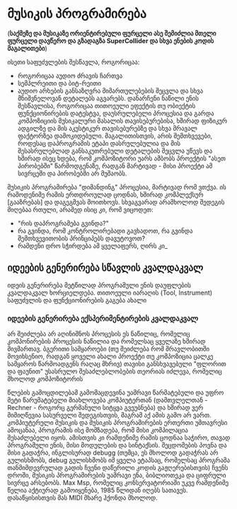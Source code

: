 # მუსიკის პროგრამირება

(**საქმეზე და მუსიკაზე ორიენტირებული ფურცელი ასე შემიძლია მთელი ფურცელი დავწერო და გზადაგზა SuperCollider და სხვა ენების კოდის მაგალითები**)

  ისეთი საფუძვლების შესწავლა, როგორიცაა:
  - როგორიცაა აუდიო ძრავის ჩართვა
  -  სემპლრეითი და ბიტ-რეითი
  -   აუდიო არხების განსაზღვრა მიმართულებების შეცვლა
  და სხვა მნიშვნელოვან დეტალებს აგვარებს. დანარჩენი ნაწილი ენის შესწავლისა, როგორიცაა თითოეული ეფექტის თუ ობიექტის ფუნქციონირების დატესტვა, დაუსრულებელი პროცესია და გარდა კომპოზიციის მუსიკალური მასალის თავისებურებისა, ხშირად ფიზიკურ ადგილზე და მის აკუსტიკურ თავისებურებზე და სხვა მრავალ ფაქტორზეა დამოკიდებული. მაგალითისთვის, არის შემთხვევები, როდესაც დაპროგრამის ეტაპი დასრულებულია და მის შესასრულებლად განსაკუთრებული დეტალების შეცვლა უწევს და ხშირად ისეც ხდება, რომ კომპოზიტორი უარს ამბობს პროექტის "ასეთ პირობებში" წარმოდგენაზე, რადგან მარტივად - მისი პროექტი ამ სივრცეში და პირობებში არ მუშაობს.

  
მუსიკის პროგრამირება "დიმანდინგ" პროცესია, მარტივად რომ ვთქვა. ის რამოდენიმე რამის ერთდროულად ცოდნას, ხშირად კომპლექსურ [გააზრებას] და დაგეგმვას მოითხოვს. სხვაგვარად არამხოლოდ შედეგის მიღებაა რთული, არამედ ისიც კი, რომ ვიცოდეთ:

  - "რის დაპროგრამება გვინდა?"
  - რა გვინდა, რომ კონტროლირებადი გავხადოთ, რა გვინდა შემთხვევითობის პრინციპებს დავუტოვოთ?
  - რამდენი დრო სჭირდება ამ ყველაფერს, ღირს კი_

## იდეების გენერირება სწავლის კვალდაკვალ
იდეის გენერირება მეტწილად პროგრამული ენის დაუფლების კვალდაკვალ ხორციელდება. თითოეული იარაღის (Tool, Instrument) საფუძვლის და ფუნქციონირების გაგება ახალი


### იდეების გენერირება ექსპერიმენტირების კვალდაკვალ

არ შეიძლება არ აღინიშნოს პროცესის ეს ნაწილიც, რომელიც კომპონირების პროცესის ნაწილია და რომელსაც ყველაზე ხშირად მივმართავ. ბგერითი სამყაროები (თუ შეიძლება რომ მრავლობითში მოვიხსენიო, რადგან ყოველი ახალი პროექტი თუ კომპოზიცია ცალკე სამყაროს წარმოადგენს რაღაც მხრივ) თავისი განსხვავებული "ფლორით და ფაუნით" უსასრულო შესაძლებლობების თეორიას იძლევა, რომელიც მხოლოდ კომპოზიტორის


წლების გამოცდილებამ გამომაცდევინა უამრავი წარმატებული და უფრო მეტი წარუმატებელი მიახლოვება კომპიუტერთან (დამთვლელთან - Rechner - როგორც გერმანული სიტყვა გვეუბნება) და ხშირად ვერ მიმიღწევია სასურველი შედეგისთვის, მაგრამ აქ ამის გამო არ ვართ. კომპიუტერული მუსიკის და მუსიკის პროგრამირების ერთერთი უმთავრესი ამოცანაა, პროგრამის ისე მომზადება, რომ მისი კომპილაცია შესაძლებელი იყოს. 
ამისთვის კი რამდენიმე რამის ცოდნაა საჭირო, თავად პროგრამული ენის, მისი მოდულების და სინტაქსის. შეცდომების პოვნა და მისი გადაჭრა, ინგლისურად debugg (თუმცა, ეს მხოლოდ გადაჭრას არ გულისხმობს, debug გულისხმობს იმ ყველა ეტაპსაც, რომელსაც პროგრამა თანმიმდევრულად გადის ჩვენი დაწერილი კოდის გაჟღერებისთვის)
ჩვენს დროში, მუსიკის პროგრამირების უამრავი ენა, ბიბლიოთეკა და ციფრული სივრცე არსებობს. Max Msp, რომელიც კონსერვატორიაში უკვე რამდენიმე წელია აქტიურად გამოიყენება, 1985 წლიდან იღებს სათავეს. დასაწყისისთვის მას MIDI მხარე ჰქონდა მხოლოდ. 
